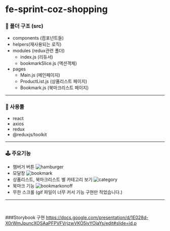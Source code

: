 # fe-sprint-coz-shopping

### 📁 폴더 구조 (src)
* components (컴포넌트들)
* helpers(재사용되는 로직)
* modules (redux관련 폴더)
  * index.js (리듀서)
  * bookmarkSlice.js (액션객체)
* pages
  * Main.js (메인페이지)
  * ProductList.js (상품리스트 페이지)
  * Bookmark.js (북마크리스트 페이지)
---
### 🔨 사용툴
* react
* axios
* redux
* @reduxjs/toolkit
---
### 🕹️ 주요기능
* 햄버거 버튼
![hamburger](https://github.com/ddaeunbb/fe-sprint-coz-shopping/assets/82816029/3ec3e06b-e692-4fde-a347-37b888b8d126)
* 모달창
![bookmark](https://github.com/ddaeunbb/fe-sprint-coz-shopping/assets/82816029/5633d4ba-6a5d-4508-a30c-53e67e483d67)
* 상품리스트, 북마크리스트 별 카테고리 보기
![category](https://github.com/ddaeunbb/fe-sprint-coz-shopping/assets/82816029/3376d2a0-b08b-4e7d-a449-d813332ca403)
* 북마크 기능
![bookmarkonoff](https://github.com/ddaeunbb/fe-sprint-coz-shopping/assets/82816029/da0ae988-296d-446e-9563-8c95782cf4f1)
* 무한 스크롤
(gif 파일이 너무 커서 기능 구현만 적었습니다.)
---
<br>

###Storybook 구현
https://docs.google.com/presentation/d/1E028d-X0rWmJpuncXOSAaPFPVFVrjzwVKO5ivYOiaYs/edit#slide=id.p
